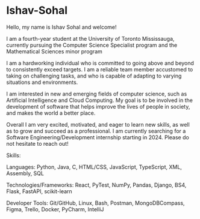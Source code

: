 # Ishav-Sohal

Hello, my name is Ishav Sohal and welcome!

I am a fourth-year student at the University of Toronto Mississauga, currently pursuing the Computer Science Specialist program and the Mathematical Sciences minor program

I am a hardworking individual who is committed to going above and beyond to consistently exceed targets. I am a reliable team member accustomed to taking on challenging tasks, and who is capable of adapting to varying situations and environments. 

I am interested in new and emerging fields of computer science, such as Artificial Intelligence and Cloud Computing. My goal is to be involved in the development of software that helps improve the lives of people in society, and makes the world a better place. 

Overall I am very excited, motivated, and eager to learn new skills, as well as to grow and succeed as a professional. I am currently searching for a Software Engineering/Development internship starting in 2024. Please do not hesitate to reach out!

Skills:

Languages: Python, Java, C, HTML/CSS, JavaScript, TypeScript, XML, Assembly, SQL

Technologies/Frameworks: React, PyTest, NumPy, Pandas, Django, BS4, Flask, FastAPI, scikit-learn

Developer Tools: Git/GitHub, Linux, Bash, Postman, MongoDBCompass, Figma, Trello, Docker, PyCharm, IntelliJ

